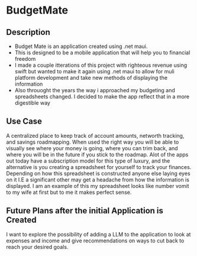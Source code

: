 # BudgetMate
## Description
- Budget Mate is an application created using .net maui.
- This is designed to be a mobile application that will help you to financial freedom
- I made a couple itterations of this project with righteous revenue using swift but wanted to make it again using .net maui to allow for muli platform development and take new methods of displaying the information
- Also throuoght the years the way i approached my budgeting and spreadsheets changed. I decided to make the app reflect that in a more digestible way
  
## Use Case
A centralized place to keep track of account amounts, networth tracking, and savings roadmapping.
When used the right way you will be able to visually see where your money is going, where you can trim back, and where you will be in the future if you stick to the roadmap.
Alot of the apps out today have a subscription model for this type of luxury, and the alternative is you creating a spreadsheet for yourself to track your finances.
Depending on how this spreadsheet is constructed anyone else laying eyes on it I.E a significant other may get a headache from how the information is displayed.
I am an example of this my spreadsheet looks like number vomit to my wife at first but to me it makes perfect sense. 

## Future Plans after the initial Application is Created
I want to explore the possibility of adding a LLM to the application to look at expenses and income and give recommendations on ways to cut back to reach your desired goals.
